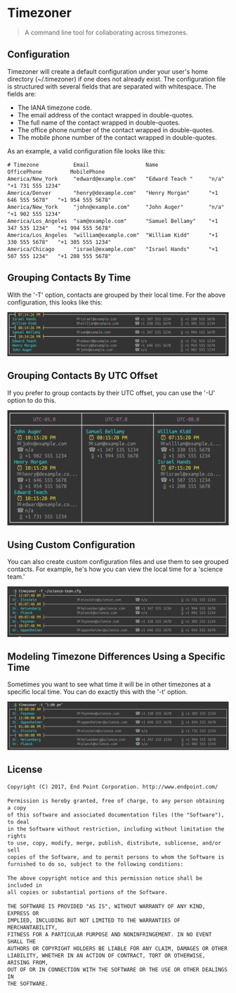 # Timezoner

> A command line tool for collaborating across timezones.

## Configuration

Timezoner will create a default configuration under your user's home directory (~/.timezoner) if one
does not already exist.  The configuration file is structured with several fields that are
separated with whitespace. The fields are:

* The IANA timezone code.
* The email address of the contact wrapped in double-quotes.
* The full name of the contact wrapped in double-quotes.
* The office phone number of the contact wrapped in double-quotes.
* The mobile phone number of the contact wrapped in double-quotes.

As an example, a valid configuration file looks like this:

	# Timezone           Email                  Name                OfficePhone         MobilePhone
	America/New_York     "edward@example.com"   "Edward Teach "     "n/a"               "+1 731 555 1234"
	America/Denver       "henry@dexample.com"   "Henry Morgan"      "+1 646 555 5678"   "+1 954 555 5678"
	America/New_York     "john@example.com"     "John Auger"        "n/a"               "+1 902 555 1234"
	America/Los_Angeles  "sam@example.com"      "Samuel Bellamy"    "+1 347 535 1234"   "+1 994 555 5678"
	America/Los_Angeles  "william@example.com"  "William Kidd"      "+1 330 555 5678"   "+1 305 555 1234"
	America/Chicago      "israel@example.com"   "Israel Hands"      "+1 507 555 1234"   "+1 208 555 5678"

## Grouping Contacts By Time

With the '-T' option, contacts are grouped by their local time. For the above configuration, this looks
like this:

![Grouping Contacts By Time](/screenshots/timezoner-1.png?s=800&raw=true "Grouping Contacts By Time")

## Grouping Contacts By UTC Offset

If you prefer to group contacts by their UTC offset, you can use the '-U' option to do this.

![Grouping Contacts By UTC Offset](/screenshots/timezoner-2.png?s=800&raw=true "Grouping Contacts By Time")

## Using Custom Configuration

You can also create custom configuration files and use them to see grouped contacts.  For example, he's how you
can view the local time for a 'science team.'

![Using Custom Configuration](/screenshots/timezoner-3.png?s=800&raw=true "Using Custom Configuration")

## Modeling Timezone Differences Using a Specific Time

Sometimes you want to see what time it will be in other timezones at a specific local time.  You can do exactly this
with the '-t' option.

![Using a Specific Time](/screenshots/timezoner-4.png?s=800&raw=true "Using a Specific Time")

## License

	Copyright (C) 2017, End Point Corporation. http://www.endpoint.com/
	 
	Permission is hereby granted, free of charge, to any person obtaining a copy
	of this software and associated documentation files (the "Software"), to deal
	in the Software without restriction, including without limitation the rights
	to use, copy, modify, merge, publish, distribute, sublicense, and/or sell
	copies of the Software, and to permit persons to whom the Software is
	furnished to do so, subject to the following conditions:

	The above copyright notice and this permission notice shall be included in
	all copies or substantial portions of the Software.

	THE SOFTWARE IS PROVIDED "AS IS", WITHOUT WARRANTY OF ANY KIND, EXPRESS OR
	IMPLIED, INCLUDING BUT NOT LIMITED TO THE WARRANTIES OF MERCHANTABILITY,
	FITNESS FOR A PARTICULAR PURPOSE AND NONINFRINGEMENT. IN NO EVENT SHALL THE
	AUTHORS OR COPYRIGHT HOLDERS BE LIABLE FOR ANY CLAIM, DAMAGES OR OTHER
	LIABILITY, WHETHER IN AN ACTION OF CONTRACT, TORT OR OTHERWISE, ARISING FROM,
	OUT OF OR IN CONNECTION WITH THE SOFTWARE OR THE USE OR OTHER DEALINGS IN
	THE SOFTWARE.

